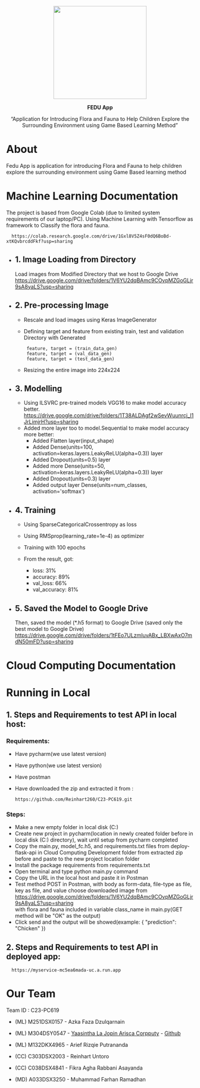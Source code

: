 <p align="center"> <img src="https://github.com/Reinhart260/C23-PC619/assets/121779270/85f0f1a3-42d1-470d-8f21-06c2209291fe.png)" width="250" height="250"></p>
<p align="center"><b>FEDU App</b></p>
<p align="center">“Application for Introducing Flora and Fauna to Help Children Explore the Surrounding Environment using Game Based Learning Method” </P>

# About
Fedu App is application for introducing Flora and Fauna to help children explore the surrounding environment using Game Based learning method

# Machine Learning Documentation
The project is based from Google Colab (due to limited system requirements of our laptop/PC). Using Machine Learning with Tensorflow as framework to Classify the flora and fauna.
      
      https://colab.research.google.com/drive/1Gxl8V5Z4sF0dQ6BoBd-xtKQvbrcddFkf?usp=sharing
- ## 1. Image Loading from Directory
     Load images from Modified Directory that we host to Google Drive
        https://drive.google.com/drive/folders/1V6YU2dqBAmc9COvpMZGoGLjr9sA8yaLS?usp=sharing

- ## 2. Pre-processing Image
     - Rescale and load images using Keras ImageGenerator

    * Defining target and feature from existing train, test and validation Directory with Generated
      
           feature, target = (train_data_gen)
           feature, target = (val_data_gen)
           feature, target = (test_data_gen)
      
    + Resizing the entire image into 224x224 

- ## 3. Modelling
     - Using ILSVRC pre-trained models VGG16 to make model accuracy better.
      https://drive.google.com/drive/folders/1T38ALDAgf2wSevWuunrcj_I1JrLimjrH?usp=sharing
     - Added more layer too to model.Sequential to make model accuracy more better:
          - Added Flatten layer(input_shape)
          - Added Dense(units=100, activation=keras.layers.LeakyReLU(alpha=0.3)) layer
          - Added Dropout(units=0.5) layer
          - Added more Dense(units=50, activation=keras.layers.LeakyReLU(alpha=0.3)) layer
          - Added Dropout(units=0.3) layer
          - Added output layer Dense(units=num_classes, activation='softmax')

- ## 4. Training
     - Using SparseCategoricalCrossentropy as loss
     - Using RMSprop(learning_rate=1e-4) as optimizer
     - Training with 100 epochs
     - From the result, got:

        - loss: 31%
        - accuracy: 89%
        - val_loss: 66%
        - val_accuracy: 81%

- ## 5. Saved the Model to Google Drive
     Then, saved the model (*.h5 format) to Google Drive (saved only the best model to Google Drive)
     https://drive.google.com/drive/folders/1tFEo7ULzmIuvABx_LBXwAxO7mdN50mFD?usp=sharing

# Cloud Computing Documentation

# Running in Local
## 1. Steps and Requirements to test API in local host:
### Requirements:
- Have pycharm(we use latest version)
- Have python(we use latest version)
- Have postman
- Have downloaded the zip and extracted it from :
      
      https://github.com/Reinhart260/C23-PC619.git

### Steps:
- Make a new empty folder in local disk (C:)
- Create new project in pycharm(location in newly created folder before in local disk (C:) directory), wait until setup from pycharm completed
- Copy the main.py, model_fc.h5, and requirements.txt files from deploy-flask-api in Cloud Computing Development folder from extracted zip before and paste to the new project location folder
- Install the package requirements from requirements.txt
- Open terminal and type python main.py command
- Copy the URL in the local host and paste it in Postman
- Test method POST in Postman, with body as form-data, file-type as file, key as file, and value choose downloaded image from
      https://drive.google.com/drive/folders/1V6YU2dqBAmc9COvpMZGoGLjr9sA8yaLS?usp=sharing  
  with flora and fauna included in variable class_name in main.py(GET method will be "OK" as the output)
- Click send and the output will be showed(example: { "prediction": "Chicken" })

## 2. Steps and Requirements to test API in deployed app: 

      https://myservice-mc5ea6mada-uc.a.run.app


# Our Team
<p>Team ID		: C23-PC619</P>

- (ML) M251DSX0157 	- Azka Faza Dzulqarnain
 		
- (ML) M304DSY0547 	- [Yaasintha La Jopin Arisca Corpputy](https://www.linkedin.com/in/yaasintha/) - [Github](https://github.com/yaasinthariesca)

- (ML) M132DKX4965	- Arief Rizqie Putrananda

- (CC) C303DSX2003 	- Reinhart Untoro

- (CC) C038DSX4841	- Fikra Agha Rabbani Asayanda

- (MD) A033DSX3250	- Muhammad Farhan Ramadhan
